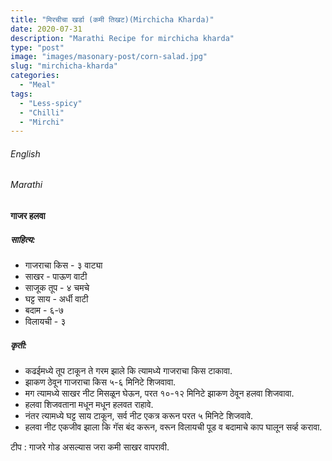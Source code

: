 ```yaml
---
title: "मिरचीचा खर्डा (कमी तिखट)(Mirchicha Kharda)"
date: 2020-07-31
description: "Marathi Recipe for mirchicha kharda"
type: "post"
image: "images/masonary-post/corn-salad.jpg"
slug: "mirchicha-kharda"
categories: 
  - "Meal"
tags:
  - "Less-spicy"
  - "Chilli"
  - "Mirchi"
---
```


###### English






###### Marathi


#### गाजर हलवा 


##### साहित्य:

- गाजराचा किस - ३ वाट्या 
- साखर - पाऊण वाटी 
- साजूक तूप - ४ चमचे 
- घट्ट साय - अर्धी वाटी 
- बदाम - ६-७
- विलायची - ३ 


##### कृती: 


- कढईमध्ये तूप टाकून ते गरम झाले कि त्यामध्ये गाजराचा किस टाकावा. 
- झाकण ठेवून गाजराचा किस ५-६ मिनिटे शिजवावा. 
- मग त्यामध्ये साखर नीट मिसळून घेऊन, परत १०-१२ मिनिटे झाकण ठेवून हलवा शिजवावा. 
- हलवा शिजवताना मधून मधून हलवत राहावे. 
- नंतर त्यामध्ये घट्ट साय टाकून, सर्व नीट एकत्र करून परत ५ मिनिटे शिजवावे. 
- हलवा नीट एकजीव झाला कि गॅस बंद करून, वरून विलायची पूड व बदामाचे काप घालून सर्व्ह करावा. 

टीप : गाजरे गोड असल्यास जरा कमी साखर वापरावी. 

